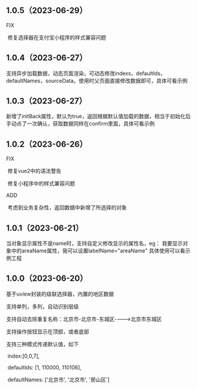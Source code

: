 ## 1.0.5（2023-06-29）
FIX

​		修复选择器在支付宝小程序的样式兼容问题
## 1.0.4（2023-06-27）

支持异步加载数据，动态页面渲染，可动态修改indexs，defaultIds，defaultNames，sourceData。使用时父页面直接修改数据即可，具体可看示例
## 1.0.3（2023-06-27）

新增了initBack属性，默认为true，返回根据默认值加载的数据，相当于初始化后手动点了一次确认，获取数据同样在confirm里面，具体可看示例
## 1.0.2（2023-06-26）

FIX

​		修复vue2中的语法警告

​		修复小程序中的样式兼容问题

ADD

​		考虑到业务复杂性，返回数据中新增了所选择的对象
## 1.0.1（2023-06-21）

当对象显示属性不是name时，支持自定义修改显示的属性名，eg：
    我要显示对象中的areaName属性，我可以设置labelName="areaName"
    具体使用可以看示例工程

## 1.0.0（2023-06-20）
基于uview封装的级联选择器，内置的地区数据

支持单列，多列，自动识别层级

支持自动去除重复名称：北京市-北京市-东城区---->北京市东城区

支持操作按钮显示在顶部，或者底部

支持三种模式传递默认值，如下

​      index:[0,0,7],

​      defaultIds: [1, 110000, 110106],

​      defaultNames: ['北京市', '北京市', '房山区']
